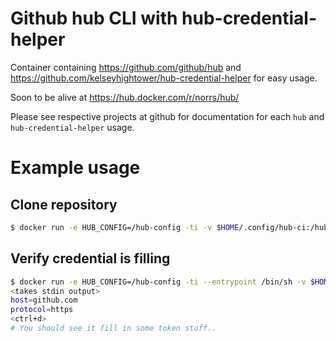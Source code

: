 
# Github hub CLI with hub-credential-helper

Container containing https://github.com/github/hub and https://github.com/kelseyhightower/hub-credential-helper for easy usage.

Soon to be alive at https://hub.docker.com/r/norrs/hub/

Please see respective projects at github for documentation for each `hub` and `hub-credential-helper` usage.


# Example usage

## Clone repository

```bash
$ docker run -e HUB_CONFIG=/hub-config -ti -v $HOME/.config/hub-ci:/hub-config hub clone https://github.com/norrs/secret-weapon-killer
```

## Verify credential is filling

```bash
$ docker run -e HUB_CONFIG=/hub-config -ti --entrypoint /bin/sh -v $HOME/.config/hub-zedge-ci:/hub-config hub -c 'git credential fill'
<takes stdin output>
host=github.com
protocol=https
<ctrl+d>
# You should see it fill in some token stuff.. 
```
